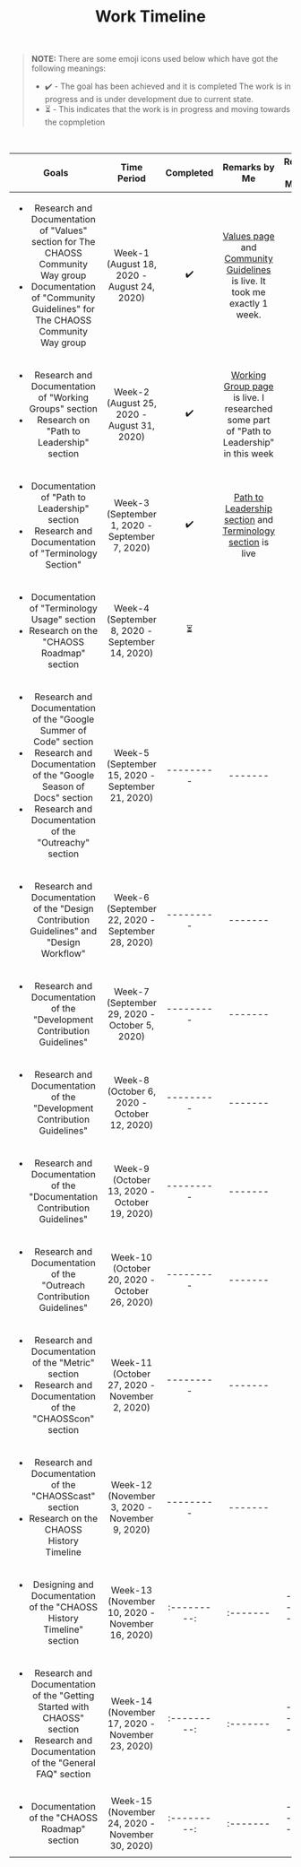 <h1 align="center">Work Timeline</h1><br>

> **NOTE:** There are some emoji icons used below which have got the following meanings:
> * :heavy_check_mark: - The goal has been achieved and it is completed The work is in progress and is under development due to current state.
> * :hourglass_flowing_sand: - This indicates that the work is in progress and moving towards the copmpletion
<br>

| Goals | Time Period | Completed | Remarks by Me | Remarks by Mentors |
| :---: | :---------: | :-------: | :-----------: | :----------------: |
| <ul><li>Research and Documentation of "Values" section for The CHAOSS Community Way group<li> Documentation of "Community Guidelines" for The CHAOSS Community Way group</ul> | Week-1 (August 18, 2020 - August 24, 2020) | :heavy_check_mark: | [Values page](https://chaoss-project.gitbook.io/community-handbook/values) and [Community Guidelines](https://chaoss-project.gitbook.io/community-handbook/community-guidelines) is live. It took me exactly 1 week. |
| <ul><li>Research and Documentation of "Working Groups" section <li>Research on "Path to Leadership" section</ul>| Week-2 (August 25, 2020 - August 31, 2020) | :heavy_check_mark: | [Working Group page](https://chaoss-project.gitbook.io/community-handbook/working-groups) is live. I researched some part of "Path to Leadership" in this week  |
| <ul><li>Documentation of "Path to Leadership" section <li>Research and Documentation of "Terminology Section"</ul> | Week-3 (September 1, 2020 - September 7, 2020) | :heavy_check_mark: | [Path to Leadership section](https://chaoss-project.gitbook.io/community-handbook/path-to-leadership) and [Terminology section](https://chaoss-project.gitbook.io/community-handbook/terminology) is live |
| <ul><li>Documentation of "Terminology Usage" section <li>Research on the "CHAOSS Roadmap" section | Week-4 (September 8, 2020 - September 14, 2020) | :hourglass_flowing_sand: |  |
| <ul><li>Research and Documentation of the "Google Summer of Code" section <li>Research and Documentation of the "Google Season of Docs" section <li>Research and Documentation of the "Outreachy" section</ul> | Week-5 (September 15, 2020 - September 21, 2020) | --------- | ------- |
| <ul><li>Research and Documentation of the "Design Contribution Guidelines" and "Design Workflow"| Week-6 (September 22, 2020 - September 28, 2020) | --------- | ------- |
| <ul><li>Research and Documentation of the "Development Contribution Guidelines"</ul> | Week-7 (September 29, 2020 - October 5, 2020) | --------- | ------- |
| <ul><li>Research and Documentation of the "Development Contribution Guidelines"</ul> | Week-8 (October 6, 2020 - October 12, 2020) | --------- | ------- |
| <ul><li>Research and Documentation of the "Documentation Contribution Guidelines"</ul> | Week-9 (October 13, 2020 - October 19, 2020) | --------- | ------- |
| <ul><li>Research and Documentation of the "Outreach Contribution Guidelines"</ul> | Week-10 (October 20, 2020 - October 26, 2020) | --------- | ------- |
| <ul><li>Research and Documentation of the "Metric" section <li>Research and Documentation of the "CHAOSScon" section</ul> | Week-11 (October 27, 2020 - November 2, 2020) | --------- | ------- |
| <ul><li>Research and Documentation of the "CHAOSScast" section <li>Research on the CHAOSS History Timeline | Week-12 (November 3, 2020 - November 9, 2020) | --------- | ------- |
| <ul><li>Designing and Documentation of the "CHAOSS History Timeline" section</ul> | Week-13 (November 10, 2020 - November 16, 2020) | :---------: | :------- | ------------------- |
| <ul><li>Research and Documentation of the "Getting Started with CHAOSS" section <li>Research and Documentation of the "General FAQ" section</ul> | Week-14 (November 17, 2020 - November 23, 2020) | :---------: | :------- | ------------------- |
| <ul><li>Documentation of the "CHAOSS Roadmap" section</ul> | Week-15 (November 24, 2020 - November 30, 2020) | :---------: | :------- | ------------------- |
